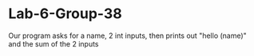 # Lab-6-Group-38
Our program asks for a name, 2 int inputs, then prints out "hello (name)" and the sum of the 2 inputs